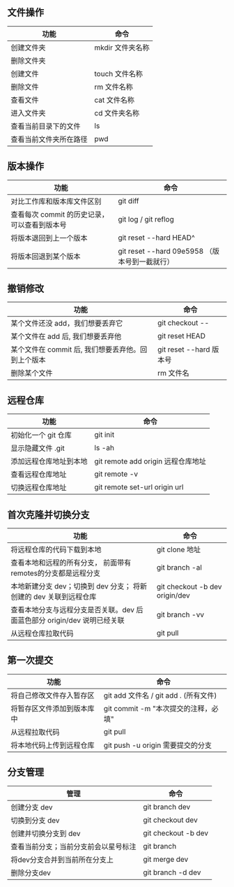 ## 文件操作

| 功能                   | 命令              |
| ---------------------- | ----------------- |
| 创建文件夹             | mkdir  文件夹名称 |
| 删除文件夹             |                   |
| 创建文件               | touch  文件名称   |
| 删除文件               | rm 文件名称       |
| 查看文件               | cat 文件名称      |
| 进入文件夹             | cd 文件夹名称     |
| 查看当前目录下的文件   | ls                |
| 查看当前文件夹所在路径 | pwd               |



## 版本操作

| 功能                                         | 命令                                          |
| -------------------------------------------- | --------------------------------------------- |
| 对比工作库和版本库文件区别                   | git diff                                      |
| 查看每次 commit 的历史记录，可以查看到版本号 | git log / git reflog                          |
| 将版本退回到上一个版本                       | git reset --hard HEAD^                        |
| 将版本回退到某个版本                         | git reset --hard 09e5958 （版本号到一截就行） |



## 撤销修改

| 功能                                               | 命令                      |
| -------------------------------------------------- | ------------------------- |
| 某个文件还没 add，我们想要丢弃它                   | git checkout -- <file>    |
| 某个文件在 add 后, 我们想要丢弃他                  | git reset HEAD <fileName> |
| 某个文件在 commit 后, 我们想要丢弃他。回到上个版本 | git reset --hard 版本号   |
| 删除某个文件                                       | rm 文件名                 |



## 远程仓库

| 功能                   | 命令                                |
| ---------------------- | ----------------------------------- |
| 初始化一个 git 仓库    | git init                            |
| 显示隐藏文件 .git      | ls -ah                              |
| 添加远程仓库地址到本地 | git remote add origin  远程仓库地址 |
| 查看远程仓库地址       | git remote -v                       |
| 切换远程仓库地址       | git remote set-url origin url       |



## 首次克隆并切换分支

| 功能                                                         | 命令                           |
| ------------------------------------------------------------ | ------------------------------ |
| 将远程仓库的代码下载到本地                                   | git clone 地址                 |
| 查看本地和远程的所有分支， 前面带有remotes的分支都是远程分支 | git branch -al                 |
| 本地新建分支 dev；切换到 dev 分支； 将新创建的 dev 关联到远程仓库 | git checkout -b dev origin/dev |
| 查看本地分支与远程分支是否关联。dev 后面蓝色部分 origin/dev 说明已经关联 | git branch -vv                 |
| 从远程仓库拉取代码                                           | git pull                       |



## 第一次提交

| 功能                       | 命令                                  |
| -------------------------- | ------------------------------------- |
| 将自己修改文件存入暂存区   | git add 文件名 / git add . (所有文件) |
| 将暂存区文件添加到版本库中 | git commit -m "本次提交的注释，必填"  |
| 从远程拉取代码             | git pull                              |
| 将本地代码上传到远程仓库   | git push -u origin 需要提交的分支     |



## 分支管理

| 管理                                 | 命令                |
| ------------------------------------ | ------------------- |
| 创建分支 dev                         | git branch dev      |
| 切换到分支 dev                       | git checkout dev    |
| 创建并切换分支到 dev                 | git checkout -b dev |
| 查看当前分支；当前分支前会以星号标注 | git branch          |
| 将dev分支合并到当前所在分支上        | git merge dev       |
| 删除分支dev                          | git branch -d dev   |

